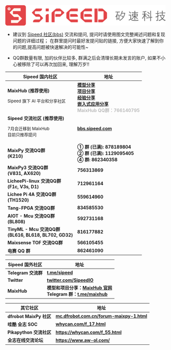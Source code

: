 <div class="title_store">
    <img src="/static/image/sipeed_logo_4.svg" alt="sipeed_logo">
</div>

- 建议到 [Sipeed 社区(bbs)](https://bbs.sipeed.com) 交流和提问, 提问时请使用图文完整阐述问题和复现问题的详细过程； 在群里提问时最好发提问贴的链接,
方便大家快速了解到你的问题,提高问题被快速解决的可能性~

- QQ群数量有限, 加的伙伴比较多, 群满之后会清理长期未发言的账户, 如果不小心被移除了可以再次加回来, 理解万岁!!

<table role="table" class="center_table">
    <thead>
        <tr>
            <th>Sipeed 国内社区</th>
            <th>地址</th>
        </tr>
    </thead>
    <tbody>
        <tr>
            <td><span class="limit_width"><strong>MaixHub (推荐使用)</strong><br><p style="font-size: small;">Sipeed 旗下 AI 平台和分享社区</p></span></td>
            <td><span class="limit_width">
                    <strong>
                        <div><a href="https://maixhub.com/model/zoo" target="_blank">模型分享</a></div>
                        <div><a href="https://maixhub.com/share" target="_blank">项目分享</a></div>
                        <div><a href="https://maixhub.com/share?type=2" target="_blank">经验分享</a></div>
                        <div><a href="https://maixhub.com/app" target="_blank">嵌入式应用分享</a></div>
                        <div style="color: #bdbdbd;">MaixHub QQ群：766140795</div>
                    </strong></span></td>
        </tr>
        <tr>
            <td><span class="limit_width"><strong>Sipeed 交流社区 (推荐使用)</strong><p style="font-size: small;">7月会迁移到 MaixHub<br>目前只推荐提问</p></span></td>
            <td><span class="limit_width"><a href="https://bbs.sipeed.com"
                        target="_blank"><strong>bbs.sipeed.com</strong></a></span></td>
        </tr>
        <tr>
            <td><span class="limit_width"><strong>MaixPy 交流QQ群<br>(K210)</strong></span></td>
            <td><span class="limit_width"><strong>① 群 (已满): 878189804<br>② 群 (已满): 1129095405<br>④ 群: 862340358</strong></span></td>
        </tr>
        <tr>
            <td><span class="limit_width"><strong>MaixPy3 交流QQ群<br>(V831, AX620)</strong></span></td>
            <td><span class="limit_width"><strong>756313869</strong></span></td>
        </tr>
        <tr>
            <td><span class="limit_width"><strong>LicheePi-linux 交流QQ群<br>(F1c, V3s, D1)</strong></span></td>
            <td><span class="limit_width"><strong>712961164</strong></span></td>
        </tr>
        <tr>
            <td><span class="limit_width"><strong>Lichee Pi 4A 交流QQ群<br>(TH1520)</strong></span></td>
            <td><span class="limit_width"><strong>559614960</strong></span></td>
        </tr>
        <tr>
            <td><span class="limit_width"><strong>Tang-FPGA 交流QQ群</strong></span></td>
            <td><span class="limit_width"><strong>834585530</strong></span></td>
        </tr>
        <tr>
            <td><span class="limit_width"><strong>AIOT - Mcu 交流QQ群<br>(BL808)</strong></span></td>
            <td><span class="limit_width"><strong>592731168</strong></span></td>
        </tr>
        <tr>
            <td><span class="limit_width"><strong>TinyML - Mcu 交流QQ群<br>(BL616, BL618, BL702, GD32)</strong></span></td>
            <td><span class="limit_width"><strong>816177882</strong></span></td>
        </tr>
        <tr>
            <td><span class="limit_width"><strong>Maixsense TOF 交流QQ群</strong></span></td>
            <td><span class="limit_width"><strong>566105455</strong></span></td>
        </tr>
        <tr>
            <td><span class="limit_width"><strong>电赛 QQ 群</strong></span></td>
            <td><span class="limit_width"><strong>862461090</strong></span></td>
        </tr>
    </tbody>
</table>

<table role="table" class="center_table">
    <thead>
        <tr>
            <th>Sipeed 国外社区</th>
            <th>地址</th>
        </tr>
    </thead>
    <tbody>
        <tr>
            <td><span class="limit_width"><strong>Telegram 交流群</strong></td>
            <td><span class="limit_width"><a href="https://t.me/sipeed" target="_blank"><strong>t.me/sipeed</strong></a>
                </span></td>
        </tr>
        <tr>
            <td><span class="limit_width"><strong>Twitter</strong></td>
            <td><span class="limit_width"><a href="https://twitter.com/SipeedIO"
                        target="_blank"><strong>twitter.com/SipeedIO</strong></a></span></td>
        </tr>
        <tr>
            <td><span class="limit_width"><strong>MaixHub</strong></span></td>
            <td><span class="limit_width">
                    <strong>
                        <div>模型和项目分享：<a href="https://maixhub.com" target="_blank">MaixHub 官网</a></div>
                        <div>Telegram 群：<a href="https://t.me/maixhub" traget="_blank">t.me/maixhub</a></div>
                    </strong>
                </span></td>
        </tr>
    </tbody>
</table>



<table role="table" class="center_table">
    <thead>
        <tr>
            <th>其它社区</th>
            <th>地址</th>
        </tr>
    </thead>
    <tbody>
        <tr>
            <td><span class="limit_width"></span><strong>dfrobot MaixPy 社区</strong></td>
            <td><span class="limit_width"></span><a href="https://mc.dfrobot.com.cn/forum-maixpy-1.html"
                    target="_blank"><strong>mc.dfrobot.com.cn/forum-maixpy-1.html</strong></a></span></td>
        </tr>
        <tr>
            <td><span class="limit_width"></span><strong>哇酷 全志 SOC</strong></td>
            <td><span class="limit_width"></span><a href="https://whycan.com/f_17.html"
                    target="_blank"><strong>whycan.com/f_17.html</strong></a></span></td>
        </tr>
        <tr>
            <td><span class="limit_width"></span><strong>Pikapython 交流社区</strong></td>
            <td><span class="limit_width"></span><a href="https://whycan.com/f_55.html"
                    target="_blank"><strong>https://whycan.com/f_55.html</strong></a></span></td>
        </tr>
        <tr>
            <td><span class="limit_width"></span><strong>全志在线交流论坛</strong></td>
            <td><span class="limit_width"></span><a href="https://www.aw-ol.com/"
                    target="_blank"><strong>https://www.aw-ol.com/</strong></a></span></td>
        </tr>
    </tbody>
</table>
